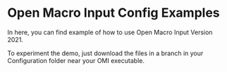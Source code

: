 # Open Macro Input Config Examples
In here, you can find example of how to use Open Macro Input Version 2021.

To experiment the demo, just download the files in a branch in your Configuration folder near your OMI executable.
